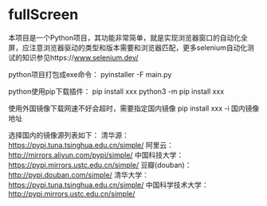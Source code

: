 # fullScreen

本项目是一个Python项目，其功能非常简单，就是实现浏览器窗口的自动化全屏，应注意浏览器驱动的类型和版本需要和浏览器匹配，更多selenium自动化测试的知识参见https://www.selenium.dev/

python项目打包成exe命令： pyinstaller -F main.py

python使用pip下载插件：
pip install xxx
python3 -m pip install xxx

使用外国镜像下载网速不好会超时，需要指定国内镜像
pip install xxx -i 国内镜像地址

选择国内的镜像源列表如下：
清华源： https://pypi.tuna.tsinghua.edu.cn/simple/
阿里云： http://mirrors.aliyun.com/pypi/simple/
中国科技大学： https://pypi.mirrors.ustc.edu.cn/simple/
豆瓣(douban)：http://pypi.douban.com/simple/
清华大学： https://pypi.tuna.tsinghua.edu.cn/simple/
中国科学技术大学： http://pypi.mirrors.ustc.edu.cn/simple/
